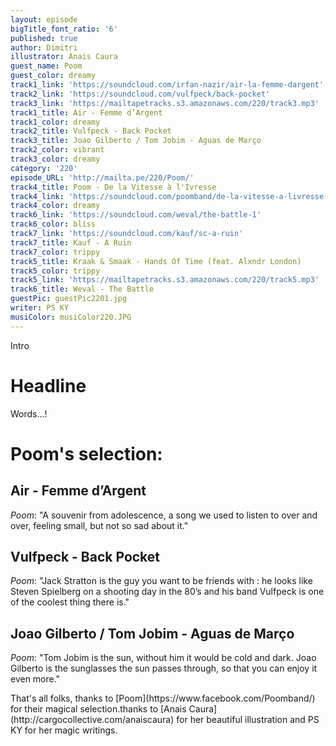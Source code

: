 ```yaml
---
layout: episode
bigTitle_font_ratio: '6'
published: true
author: Dimitri
illustrator: Anais Caura
guest_name: Poom
guest_color: dreamy
track1_link: 'https://soundcloud.com/irfan-nazir/air-la-femme-dargent'
track2_link: 'https://soundcloud.com/vulfpeck/back-pocket'
track3_link: 'https://mailtapetracks.s3.amazonaws.com/220/track3.mp3'
track1_title: Air - Femme d’Argent
track1_color: dreamy
track2_title: Vulfpeck - Back Pocket
track3_title: Joao Gilberto / Tom Jobim - Aguas de Março
track2_color: vibrant
track3_color: dreamy
category: '220'
episode_URL: 'http://mailta.pe/220/Poom/'
track4_title: Poom - De la Vitesse à l'Ivresse
track4_link: 'https://soundcloud.com/poomband/de-la-vitesse-a-livresse-2'
track4_color: dreamy
track6_link: 'https://soundcloud.com/weval/the-battle-1'
track6_color: bliss
track7_link: 'https://soundcloud.com/kauf/sc-a-ruin'
track7_title: Kauf - A Ruin
track7_color: trippy
track5_title: Kraak & Smaak - Hands Of Time (feat. Alxndr London)
track5_color: trippy
track5_link: 'https://mailtapetracks.s3.amazonaws.com/220/track5.mp3'
track6_title: Weval - The Battle
guestPic: guestPic2201.jpg
writer: PS KY
musiColor: musiColor220.JPG
---
```

<p id="introduction">Intro</p>

# Headline

Words...!

 
# Poom's selection:

## Air - Femme d’Argent
_Poom_: "A souvenir from adolescence, a song we used to listen to over and over, feeling small, but not so sad about it."

## Vulfpeck - Back Pocket

_Poom_: "Jack Stratton is the guy you want to be friends with : he looks like Steven Spielberg on a shooting day in the 80’s and his band Vulfpeck is one of the coolest thing there is."

## Joao Gilberto / Tom Jobim - Aguas de Março

_Poom_: "Tom Jobim is the sun, without him it would be cold and dark. Joao Gilberto is the sunglasses the sun passes through, so that you can enjoy it even more."

<p id="outroduction">
That's all folks, thanks to [Poom](https://www.facebook.com/Poomband/) for their magical selection.thanks to [Anais Caura](http://cargocollective.com/anaiscaura) for her beautiful illustration and PS KY for her magic writings.</p>
